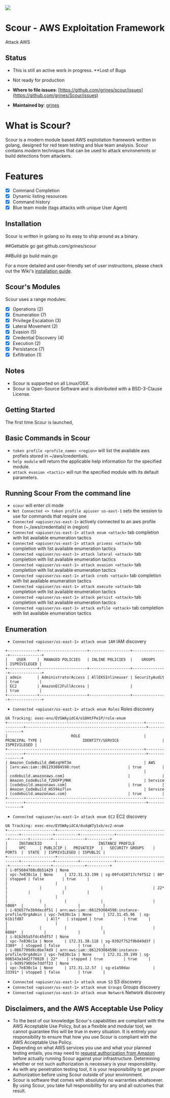 ![](https://github.com/grines/scour/blob/main/scour.gif)

# Scour - AWS Exploitation Framework

Attack AWS

## Status
- This is still an active work in progress. **Lost of Bugs
- Not ready for production

- **Where to file issues**:
[https://github.com/grines/scour/issues](https://github.com/grines/Scour/issues)

- **Maintained by**:
[grines](https://github.com/)

# What is Scour?

Scour is a modern module based AWS exploitation framework written in golang, designed for red team testing and blue team analysis. Scour contains modern techniques that can be used to attack environemnts or build detections from attackers.

# Features
- [X] Command Completion
- [X] Dynamic listing resources
- [X] Command history
- [X] Blue team mode (tags attacks with unique User Agent)

## Installation

Scour is written in golang so its easy to ship around as a binary.

##Gettable
go get github.com/grines/scour

##Build
go build main.go


For a more detailed and user-friendly set of user instructions, please check out the Wiki's [installation guide](https://github.com/grines/scour/wiki/Installation).

## Scour's Modules

Scour uses a range modules:
- [X] Operations (2)  
- [X] Enumeration (7)
- [X] Privilege Escalation (3)
- [X] Lateral Movement (2)
- [X] Evasion (5)
- [X] Credential Discovery (4)
- [X] Execution (2)
- [X] Persistance (7)
- [X] Exfiltration (1)

## Notes

* Scour is supported on all Linux/OSX.
* Scour is Open-Source Software and is distributed with a BSD-3-Clause License.

## Getting Started

The first time Scour is launched, 

## Basic Commands in Scour

* `token profile <profile_name> <region>` will list the available aws profiels stored in ~/aws/credentials.
* `help module` will return the applicable help information for the specified module.
* `attack evasion <tactic>` will run the specified module with its default parameters.

## Running Scour From the command line

* `scour` will enter cli mode
* `Not Connected <> token profile apiuser us-east-1` sets the session to use for commands that require one
* `Connected <apiuser/us-east-1>` actively connected to an aws profile from (~,/aws/credentials) in (region)
* `Connected <apiuser/us-east-1> attack enum <attack>` tab completion with list available enumeration tactics
* `Connected <apiuser/us-east-1> attack privesc <attack>` tab completion with list available enumeration tactics
* `Connected <apiuser/us-east-1> attack lateral <attack>` tab completion with list available enumeration tactics
* `Connected <apiuser/us-east-1> attack evasion <attack>` tab completion with list available enumeration tactics
* `Connected <apiuser/us-east-1> attack creds <attack>` tab completion with list available enumeration tactics
* `Connected <apiuser/us-east-1> attack execute <attack>` tab completion with list available enumeration tactics
* `Connected <apiuser/us-east-1> attack persist <attack>` tab completion with list available enumeration tactics
* `Connected <apiuser/us-east-1> attack exfile <attack>` tab completion with list available enumeration tactics

## Enumeration

* `Connected <apiuser/us-east-1> attack enum IAM` IAM discovery
```UA Tracking: exec-env/FhFIm7mvmp/nnK7NmJXNF/iam-enum
+-------------+---------------------+------------------+---------------+--------------+
|    USER     |  MANAGED POLICIES   | INLINE POLICIES  |    GROUPS     | ISPRIVILEGED |
+-------------+---------------------+------------------+---------------+--------------+
| admin       | AdministratorAccess | AllEKSInlineuser | SecurityAudit | true         |
| EC2         | AmazonEC2FullAccess |                  |               | true         |
+-------------+---------------------+------------------+---------------+--------------+
```
* `Connected <apiuser/us-east-1> attack enum Roles` Roles discovery
```
UA Tracking: exec-env/EVSWAyidC4/o18HtFPe1P/role-enum
+------------------------------------------------------------+----------------+-----------------------------------------------------+--------------+
|                            ROLE                            | PRINCIPAL TYPE |                  IDENTITY/SERVICE                   | ISPRIVILEGED |
+------------------------------------------------------------+----------------+-----------------------------------------------------+--------------+
| Amazon_CodeBuild_dW6zqYHT3m                                | AWS            | [arn:aws:iam::861293084598:root                     | true         |
|                                                            |                | codebuild.amazonaws.com]                            |              |
| Amazon_CodeBuild_f2DOFPjMHK                                | Service        | [codebuild.amazonaws.com]                           | true         |
| Amazon_CodeBuild_HS59ko7lxn                                | Service        | [codebuild.amazonaws.com]                           | true         |
+------------------------------------------------------------+----------------+-----------------------------------------------------+--------------+
```
* `Connected <apiuser/us-east-1> attack enum EC2` EC2 discovery
```
UA Tracking: exec-env/EVSWAyidC4/dudqW7y1xb/ec2-enum
+---------------------+-----------------------------------------------------+--------------+----------+---------------+----------------------+--------+---------+--------------+----------+
|     INSTANCEID      |                  INSTANCE PROFILE                   |     VPC      | PUBLICIP |   PRIVATEIP   |   SECURITY GROUPS    | PORTS  |  STATE  | ISPRIVILEGED | ISPUBLIC |
+---------------------+-----------------------------------------------------+--------------+----------+---------------+----------------------+--------+---------+--------------+----------+
| i-0f5604708c0b51429 | None                                                | vpc-7e830c1a | None     | 172.31.53.199 | sg-09fcd28717cf4f512 | 80*    | stopped | false        | true     |
|                     |                                                     |              |          |               |                      | 22*    |         |              |          |
|                     |                                                     |              |          |               |                      | 5000*  |         |              |          |
| i-03657fe3b9decdf51 | arn:aws:iam::861293084598:instance-profile/OrgAdmin | vpc-7e830c1a | None     | 172.31.45.96  | sg-61b1fd07          | All*   | stopped | true         | true     |
|                     |                                                     |              |          |               |                      | 8888*  |         |              |          |
| i-01b265a5fdc45df57 | None                                                | vpc-7e830c1a | None     | 172.31.38.118 | sg-0392f752f9b849d3f | 3389*  | stopped | false        | true     |
| i-0867709d6c0be74d9 | arn:aws:iam::861293084598:instance-profile/OrgAdmin | vpc-7e830c1a | None     | 172.31.39.199 | sg-006543a34d2f70028 | 22*    | stopped | true         | true     |
| i-0d95790b5e7ddff23 | None                                                | vpc-7e830c1a | None     | 172.31.12.57  | sg-e1a50dac          | 33391* | stopped | false        | true     |
```
* `Connected <apiuser/us-east-1> attack enum S3` S3 discovery
* `Connected <apiuser/us-east-1> attack enum Groups` Groups discovery
* `Connected <apiuser/us-east-1> attack enum Network` Network discovery

## Disclaimers, and the AWS Acceptable Use Policy

* To the best of our knowledge Scour's capabilities are compliant with the AWS Acceptable Use Policy, but as a flexible and modular tool, we cannot guarantee this will be true in every situation. It is entirely your responsibility to ensure that how you use Scour is compliant with the AWS Acceptable Use Policy.
* Depending on what AWS services you use and what your planned testing entails, you may need to [request authorization from Amazon](https://aws.amazon.com/security/penetration-testing/) before actually running Scour against your infrastructure. Determining whether or not such authorization is necessary is your responsibility.
* As with any penetration testing tool, it is your responsibility to get proper authorization before using Scour outside of your environment.
* Scour is software that comes with absolutely no warranties whatsoever. By using Scour, you take full responsibility for any and all outcomes that result.
